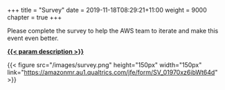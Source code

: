 +++
title = "Survey"
date = 2019-11-18T08:29:21+11:00
weight = 9000
chapter = true
+++


Please complete the survey to help the AWS team to iterate and make this event even better.

[**{{< param description >}}**](https://amazonmr.au1.qualtrics.com/jfe/form/SV_01970xz6ibWt64d)

{{< figure src="/images/survey.png" height="150px" width="150px" link="https://amazonmr.au1.qualtrics.com/jfe/form/SV_01970xz6ibWt64d" >}}